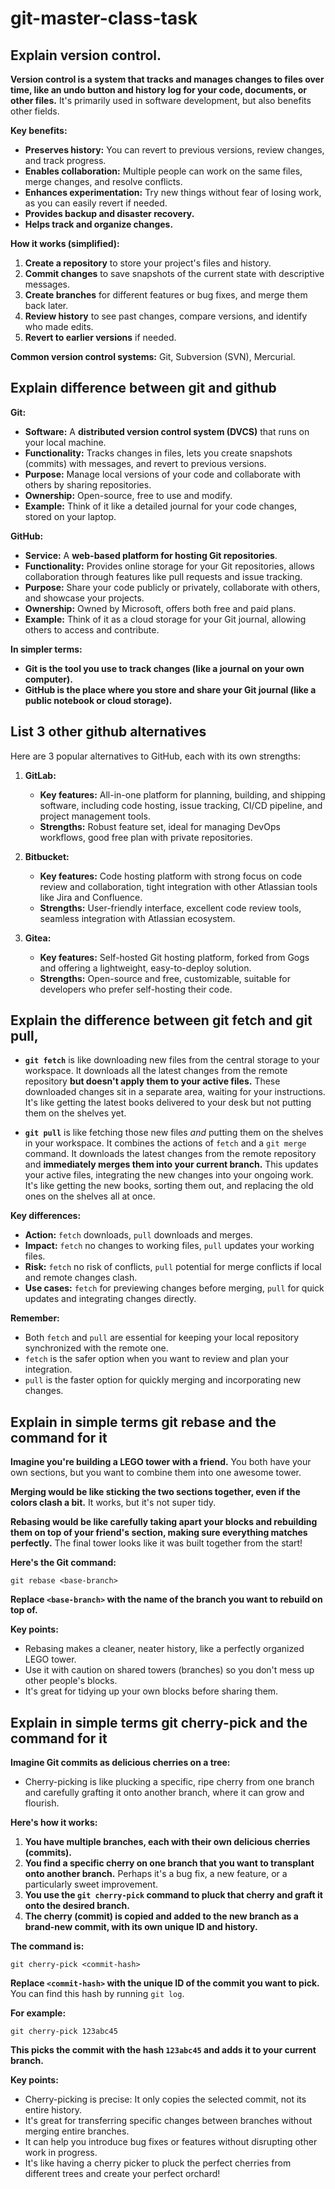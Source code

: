 # git-master-class-task

## Explain version control.

**Version control is a system that tracks and manages changes to files over time, like an undo button and history log for your code, documents, or other files.** It's primarily used in software development, but also benefits other fields.

**Key benefits:**

- **Preserves history:** You can revert to previous versions, review changes, and track progress.
- **Enables collaboration:** Multiple people can work on the same files, merge changes, and resolve conflicts.
- **Enhances experimentation:** Try new things without fear of losing work, as you can easily revert if needed.
- **Provides backup and disaster recovery.**
- **Helps track and organize changes.**

**How it works (simplified):**

1. **Create a repository** to store your project's files and history.
2. **Commit changes** to save snapshots of the current state with descriptive messages.
3. **Create branches** for different features or bug fixes, and merge them back later.
4. **Review history** to see past changes, compare versions, and identify who made edits.
5. **Revert to earlier versions** if needed.

**Common version control systems:** Git, Subversion (SVN), Mercurial.

## Explain difference between git and github

**Git:**

- **Software:** A **distributed version control system (DVCS)** that runs on your local machine.
- **Functionality:** Tracks changes in files, lets you create snapshots (commits) with messages, and revert to previous versions.
- **Purpose:** Manage local versions of your code and collaborate with others by sharing repositories.
- **Ownership:** Open-source, free to use and modify.
- **Example:** Think of it like a detailed journal for your code changes, stored on your laptop.

**GitHub:**

- **Service:** A **web-based platform for hosting Git repositories**.
- **Functionality:** Provides online storage for your Git repositories, allows collaboration through features like pull requests and issue tracking.
- **Purpose:** Share your code publicly or privately, collaborate with others, and showcase your projects.
- **Ownership:** Owned by Microsoft, offers both free and paid plans.
- **Example:** Think of it as a cloud storage for your Git journal, allowing others to access and contribute.

**In simpler terms:**

- **Git is the tool you use to track changes (like a journal on your own computer).**
- **GitHub is the place where you store and share your Git journal (like a public notebook or cloud storage).**

## List 3 other github alternatives

Here are 3 popular alternatives to GitHub, each with its own strengths:

1. **GitLab:**
    * **Key features:** All-in-one platform for planning, building, and shipping software, including code hosting, issue tracking, CI/CD pipeline, and project management tools.
    * **Strengths:** Robust feature set, ideal for managing DevOps workflows, good free plan with private repositories.

2. **Bitbucket:**
    * **Key features:** Code hosting platform with strong focus on code review and collaboration, tight integration with other Atlassian tools like Jira and Confluence.
    * **Strengths:** User-friendly interface, excellent code review tools, seamless integration with Atlassian ecosystem.
    

3. **Gitea:**
    * **Key features:** Self-hosted Git hosting platform, forked from Gogs and offering a lightweight, easy-to-deploy solution.
    * **Strengths:** Open-source and free, customizable, suitable for developers who prefer self-hosting their code.

## Explain the difference between git fetch and git pull,

* **`git fetch`** is like downloading new files from the central storage to your workspace. It downloads all the latest changes from the remote repository **but doesn't apply them to your active files.** These downloaded changes sit in a separate area, waiting for your instructions. It's like getting the latest books delivered to your desk but not putting them on the shelves yet.

* **`git pull`** is like fetching those new files *and* putting them on the shelves in your workspace. It combines the actions of `fetch` and a `git merge` command. It downloads the latest changes from the remote repository and **immediately merges them into your current branch.** This updates your active files, integrating the new changes into your ongoing work. It's like getting the new books, sorting them out, and replacing the old ones on the shelves all at once.

**Key differences:**

* **Action:** `fetch` downloads, `pull` downloads and merges.
* **Impact:** `fetch` no changes to working files, `pull` updates your working files.
* **Risk:** `fetch` no risk of conflicts, `pull` potential for merge conflicts if local and remote changes clash.
* **Use cases:** `fetch` for previewing changes before merging, `pull` for quick updates and integrating changes directly.

**Remember:**

* Both `fetch` and `pull` are essential for keeping your local repository synchronized with the remote one.
* `fetch` is the safer option when you want to review and plan your integration.
* `pull` is the faster option for quickly merging and incorporating new changes.

## Explain in simple terms git rebase and the command for it

**Imagine you're building a LEGO tower with a friend.** You both have your own sections, but you want to combine them into one awesome tower.

**Merging would be like sticking the two sections together, even if the colors clash a bit.** It works, but it's not super tidy.

**Rebasing would be like carefully taking apart your blocks and rebuilding them on top of your friend's section, making sure everything matches perfectly.** The final tower looks like it was built together from the start!

**Here's the Git command:**

```
git rebase <base-branch>
```

**Replace `<base-branch>` with the name of the branch you want to rebuild on top of.**

**Key points:**

- Rebasing makes a cleaner, neater history, like a perfectly organized LEGO tower.
- Use it with caution on shared towers (branches) so you don't mess up other people's blocks.
- It's great for tidying up your own blocks before sharing them.

## Explain in simple terms git cherry-pick and the command for it

**Imagine Git commits as delicious cherries on a tree:**

* Cherry-picking is like plucking a specific, ripe cherry from one branch and carefully grafting it onto another branch, where it can grow and flourish. 

**Here's how it works:**

1. **You have multiple branches, each with their own delicious cherries (commits).**
2. **You find a specific cherry on one branch that you want to transplant onto another branch.** Perhaps it's a bug fix, a new feature, or a particularly sweet improvement.
3. **You use the `git cherry-pick` command to pluck that cherry and graft it onto the desired branch.**
4. **The cherry (commit) is copied and added to the new branch as a brand-new commit, with its own unique ID and history.**

**The command is:**

```
git cherry-pick <commit-hash>
```

**Replace `<commit-hash>` with the unique ID of the commit you want to pick.** You can find this hash by running `git log`.

**For example:**

```
git cherry-pick 123abc45
```

**This picks the commit with the hash `123abc45` and adds it to your current branch.**

**Key points:**

- Cherry-picking is precise: It only copies the selected commit, not its entire history.
- It's great for transferring specific changes between branches without merging entire branches.
- It can help you introduce bug fixes or features without disrupting other work in progress.
- It's like having a cherry picker to pluck the perfect cherries from different trees and create your perfect orchard! 
